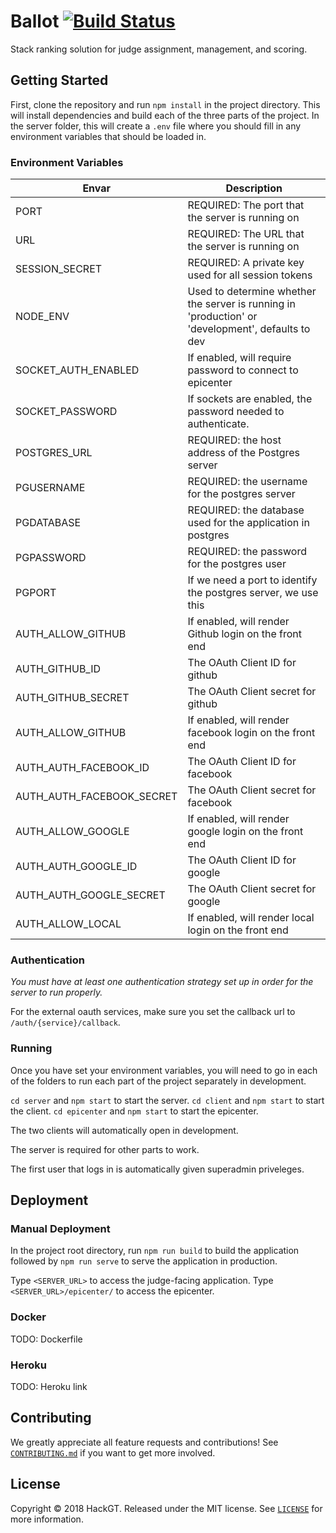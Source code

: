 # Ballot [![Build Status](https://travis-ci.org/HackGT/ballot.svg?branch=master)](https://travis-ci.org/HackGT/ballot)

Stack ranking solution for judge assignment, management, and scoring.

## Getting Started
First, clone the repository and run `npm install` in the project directory. This will install dependencies and build each of the three parts of the project.
In the server folder, this will create a `.env` file where you should fill in any environment variables that should be loaded in.

### Environment Variables

| Envar                           | Description                                                                                         |
|---------------------------------|-----------------------------------------------------------------------------------------------------|
| PORT                            |  REQUIRED: The port that the server is running on                                                   |
| URL                             |  REQUIRED: The URL that the server is running on                                                    |
| SESSION_SECRET                  |  REQUIRED: A private key used for all session tokens                                                |
| NODE_ENV                        |  Used to determine whether the server is running in 'production' or 'development', defaults to dev  |
| SOCKET_AUTH_ENABLED             |  If enabled, will require password to connect to epicenter                                          |
| SOCKET_PASSWORD                 |  If sockets are enabled, the password needed to authenticate.                                       |
| POSTGRES_URL                    |  REQUIRED: the host address of the Postgres server                                                  |
| PGUSERNAME                      |  REQUIRED: the username for the postgres server                                                     |
| PGDATABASE                      |  REQUIRED: the database used for the application in postgres                                        |
| PGPASSWORD                      |  REQUIRED: the password for the postgres user                                                       |
| PGPORT                          |  If we need a port to identify the postgres server, we use this                                     |
| AUTH_ALLOW_GITHUB               |  If enabled, will render Github login on the front end                                              |
| AUTH_GITHUB_ID                  |  The OAuth Client ID for github                                                                     |
| AUTH_GITHUB_SECRET              |  The OAuth Client secret for github                                                                 |
| AUTH_ALLOW_GITHUB               |  If enabled, will render facebook login on the front end                                            |
| AUTH_AUTH_FACEBOOK_ID           |  The OAuth Client ID for facebook                                                                   |
| AUTH_AUTH_FACEBOOK_SECRET       |  The OAuth Client secret for facebook                                                               |
| AUTH_ALLOW_GOOGLE               |  If enabled, will render google login on the front end                                              |
| AUTH_AUTH_GOOGLE_ID             |  The OAuth Client ID for google                                                                     |
| AUTH_AUTH_GOOGLE_SECRET         |  The OAuth Client secret for google                                                                 |
| AUTH_ALLOW_LOCAL                |  If enabled, will render local login on the front end                                               |

### Authentication

*You must have at least one authentication strategy set up in order for the server to run properly.*

For the external oauth services, make sure you set the callback url to `/auth/{service}/callback`.

### Running
Once you have set your environment variables, you will need to go in each of the folders to run each part of the project separately in development.

`cd server` and `npm start` to start the server.
`cd client` and `npm start` to start the client.
`cd epicenter` and `npm start` to start the epicenter.

The two clients will automatically open in development.

The server is required for other parts to work.

The first user that logs in is automatically given superadmin priveleges.

## Deployment

### Manual Deployment
In the project root directory, run `npm run build` to build the application followed by `npm run serve` to serve the application in production.

Type `<SERVER_URL>` to access the judge-facing application.
Type `<SERVER_URL>/epicenter/` to access the epicenter.

### Docker

TODO: Dockerfile

### Heroku

TODO: Heroku link

## Contributing

We greatly appreciate all feature requests and contributions! See [`CONTRIBUTING.md`](https://github.com/hackgt/ballot/blob/master/CONTRIBUTING.md) if you want to get more involved.

## License

Copyright &copy; 2018 HackGT. Released under the MIT license. See [`LICENSE`](LICENSE) for more information.